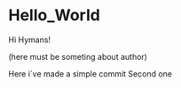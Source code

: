 # Hello_World

Hi Hymans!

(here must be someting about author)

Here i`ve made a simple commit
 Second one
